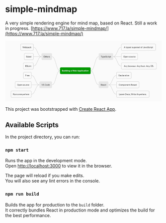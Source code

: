# simple-mindmap

A very simple rendering engine for mind map, based on React. Still a work in progress. [https://www.717.la/simple-mindmap/](https://www.717.la/simple-mindmap/)

<img src="preview.jpg" alt="Preview">

This project was bootstrapped with [Create React App](https://github.com/facebook/create-react-app).

## Available Scripts

In the project directory, you can run:

### `npm start`

Runs the app in the development mode.<br />
Open [http://localhost:3000](http://localhost:3000) to view it in the browser.

The page will reload if you make edits.<br />
You will also see any lint errors in the console.

### `npm run build`

Builds the app for production to the `build` folder.<br />
It correctly bundles React in production mode and optimizes the build for the best performance.
